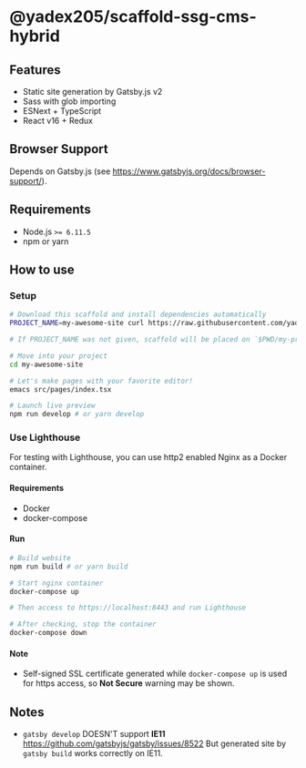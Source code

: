 @yadex205/scaffold-ssg-cms-hybrid
=================================

Features
--------

* Static site generation by Gatsby.js v2
* Sass with glob importing
* ESNext + TypeScript
* React v16 + Redux


Browser Support
---------------

Depends on Gatsby.js (see https://www.gatsbyjs.org/docs/browser-support/).


Requirements
------------

* Node.js `>= 6.11.5`
* npm or yarn


How to use
----------

### Setup

```bash
# Download this scaffold and install dependencies automatically
PROJECT_NAME=my-awesome-site curl https://raw.githubusercontent.com/yadex205/scaffold-ssg-cms-hybrid/master/go | node

# If PROJECT_NAME was not given, scaffold will be placed on `$PWD/my-project`

# Move into your project
cd my-awesome-site

# Let's make pages with your favorite editor!
emacs src/pages/index.tsx

# Launch live preview
npm run develop # or yarn develop
```

### Use Lighthouse

For testing with Lighthouse, you can use http2 enabled Nginx as a Docker container.


#### Requirements

* Docker
* docker-compose

#### Run

```bash
# Build website
npm run build # or yarn build

# Start nginx container
docker-compose up

# Then access to https://localhost:8443 and run Lighthouse

# After checking, stop the container
docker-compose down
```

#### Note

* Self-signed SSL certificate generated while `docker-compose up` is used for https access, so **Not Secure** warning may be shown.


Notes
-----

* `gatsby develop` DOESN'T support **IE11** https://github.com/gatsbyjs/gatsby/issues/8522
  But generated site by `gatsby build` works correctly on IE11.
